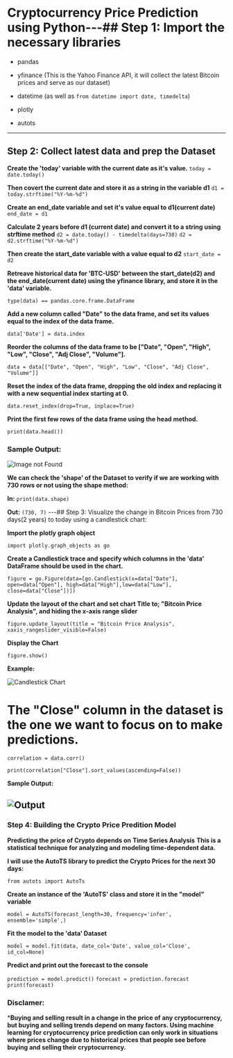 # Cryptocurrency Price Prediction using Python---## Step 1: **Import the necessary libraries**

- pandas

- yfinance (This is the Yahoo Finance API, it will collect the latest Bitcoin prices and serve as our dataset)

- datetime (as well as ```from datetime import date, timedelta```)

- plotly

- autots
---
## Step 2: **Collect latest data and prep the Dataset**

**Create the 'today' variable with the current date as it's value.**
```today = date.today()```

**Then covert the current date and store it as a string in the variable d1**
```d1 = today.strftime("%Y-%m-%d")```

**Create an end_date variable and set it's value equal to d1(current date)**
```end_date = d1```

**Calculate 2 years before d1 (current date) and convert it to a string using strftime method**
```d2 = date.today() - timedelta(days=730)```
```d2 = d2.strftime("%Y-%m-%d")```

**Then create the start_date variable with a value equal to d2**
```start_date = d2```

**Retreave historical data for 'BTC-USD' between the start_date(d2) and the end_date(current date) using the yfinance library, and store it in the 'data' variable.**

```type(data) == pandas.core.frame.DataFrame```

**Add a new column called "Date" to the data frame, and set its values equal to the index of the data frame.**

```data['Date'] = data.index```

**Reorder the columns of the data frame to be ["Date", "Open", "High", "Low", "Close", "Adj Close", "Volume"].**

```data = data[["Date", "Open", "High", "Low", "Close", "Adj Close", "Volume"]]```

**Reset the index of the data frame, dropping the old index and replacing it with a new sequential index starting at 0.**

```data.reset_index(drop=True, inplace=True)```

**Print the first few rows of the data frame using the head method.**

```print(data.head())```

### Sample Output:

![Image not Found](https://scontent-atl3-2.xx.fbcdn.net/v/t39.30808-6/321792675_1202392977055850_5566260706950432521_n.jpg?_nc_cat=106&ccb=1-7&_nc_sid=730e14&_nc_ohc=VMuQWlpuFkMAX87p3FH&_nc_ht=scontent-atl3-2.xx&oh=00_AfDt8m-b4OOudneaktCY5lA8gdaKEm-z0fw9FmkPuDvO3Q&oe=63AC9CE3)

**We can check the 'shape' of the Dataset to verify if we are working with 730 rows or not using the shape method:**

**In:** ``print(data.shape)``

**Out:** ```(730, 7)```
---## Step 3: Visualize the change in Bitcoin Prices from 730 days(2 years) to today using a candlestick chart:

**Import the plotly graph object**

``import plotly.graph_objects as go``

**Create a Candlestick trace and specify which columns in the 'data' DataFrame should be used in the chart.**

```figure = go.Figure(data=[go.Candlestick(x=data["Date"], open=data["Open"], high=data["High"],low=data["Low"], close=data["Close"])])```

**Update the layout of the chart and set chart Title to; "Bitcoin Price Analysis", and hiding the x-axis range slider**

``figure.update_layout(title = "Bitcoin Price Analysis", xaxis_rangeslider_visible=False)``

**Display the Chart**

``figure.show()``

**Example:**

![Candlestick Chart](https://i0.wp.com/thecleverprogrammer.com/wp-content/uploads/2021/12/bitcoin-price-analysis.png?resize=768%2C348&ssl=1)


# The "Close" column in the dataset is the one we want to focus on to make predictions.

``correlation = data.corr()``

``print(correlation["Close"].sort_values(ascending=False))``

**Sample Output:**

![Output](https://photos.app.goo.gl/PPjC3vu4iKUWhTSQ8)
---
### Step 4: Building the Crypto Price Predition Model

**Predicting the price of Crypto depends on** __Time Series Analysis__ **This is a statistical technique for analyzing and modeling time-dependent data.**

**I will use the __AutoTS__ library to predict the Crypto Prices for the next 30 days:**

``from autots import AutoTs``

**Create an instance of the 'AutoTS' class and store it in the "model" variable**

``model = AutoTS(forecast_length=30, frequency='infer', ensemble='simple',)``

**Fit the model to the 'data' Dataset**

``model = model.fit(data, date_col='Date', value_col='Close', id_col=None)``

**Predict and print out the forecast to the console**

``prediction = model.predict()``
``forecast = prediction.forecast``
``print(forecast)``

### Disclamer:
***Buying and selling result in a change in the price of any cryptocurrency, but buying and selling trends depend on many factors. Using machine learning for cryptocurrency price prediction can only work in situations where prices change due to historical prices that people see before buying and selling their cryptocurrency.**
